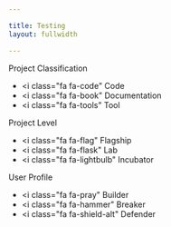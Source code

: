 ```yaml
---

title: Testing 
layout: fullwidth

---
```


Project Classification
- <i class="fa fa-code" </i>Code
- <i class="fa fa-book" </i>Documentation
- <i class="fa fa-tools" </i>Tool

Project Level
- <i class="fa fa-flag" </i>Flagship
- <i class="fa fa-flask" </i>Lab
- <i class="fa fa-lightbulb" </i>Incubator

User Profile
- <i class="fa fa-pray" </i>Builder
- <i class="fa fa-hammer" </i>Breaker
- <i class="fa fa-shield-alt" </i>Defender


   
